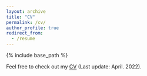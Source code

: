 ```yaml
---
layout: archive
title: "CV"
permalink: /cv/
author_profile: true
redirect_from:
  - /resume
---
```


{% include base_path %}

Feel free to check out my [CV](maoziming.github.io/files/CV.pdf) (Last update: April. 2022).